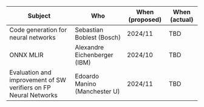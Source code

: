 | Subject                             | Who                       | When (proposed)  | When (actual) |
|-------------------------------------|---------------------------|------------------|---------------|
| Code generation for neural networks | Sebastian Boblest (Bosch) | 2024/11          | TBD  |
| ONNX MLIR | Alexandre Eichenberger (IBM) | 2024/10          | TBD  |
| Evaluation and improvement of SW verifiers on FP Neural Networks | Edoardo Manino (Manchester U) | 2024/11          | TBD  |